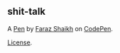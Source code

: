 shit-talk
---------


A [Pen](https://codepen.io/faraznshaikh/pen/VoLvYm) by [Faraz Shaikh](https://codepen.io/faraznshaikh) on [CodePen](https://codepen.io).

[License](https://codepen.io/faraznshaikh/pen/VoLvYm/license).